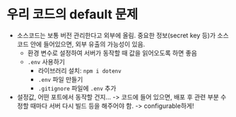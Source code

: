 # 우리 코드의 default 문제

- 소스코드는 보통 버전 관리한다고 외부에 올림. 중요한 정보(secret key 등)가 소스코드 안에 들어있으면, 외부 유출의 가능성이 있음.
  - 환경 변수로 설정하여 서버가 동작할 때 값을 읽어오도록 하면 좋음
  - `.env` 사용하기
    - 라이브러리 설치: `npm i dotenv`
    - `.env` 파일 만들기
    - `.gitignore` 파일에 `.env` 추가
- 설정값, 어떤 포트에서 동작할 건지... -> 코드에 들어 있으면, 배포 후 관련 부분 수정할 때마다 서버 다시 빌드 등을 해주어야 함. -> configurable하게!
